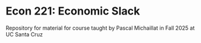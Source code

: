 # Econ 221: Economic Slack
Repository for material for course taught by Pascal Michaillat in Fall 2025 at UC Santa Cruz
